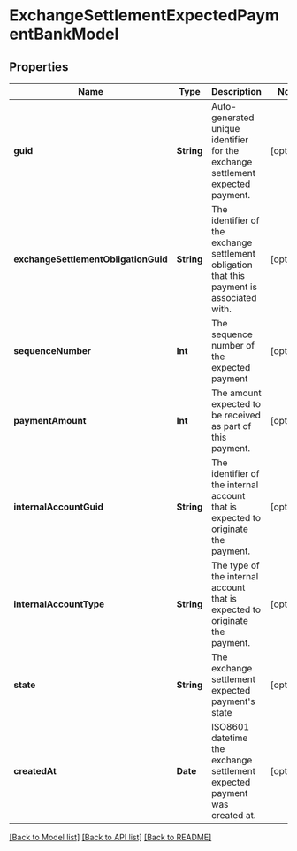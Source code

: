 # ExchangeSettlementExpectedPaymentBankModel

## Properties
Name | Type | Description | Notes
------------ | ------------- | ------------- | -------------
**guid** | **String** | Auto-generated unique identifier for the exchange settlement expected payment. | [optional] 
**exchangeSettlementObligationGuid** | **String** | The identifier of the exchange settlement obligation that this payment is associated with. | [optional] 
**sequenceNumber** | **Int** | The sequence number of the expected payment | [optional] 
**paymentAmount** | **Int** | The amount expected to be received as part of this payment. | [optional] 
**internalAccountGuid** | **String** | The identifier of the internal account that is expected to originate the payment. | [optional] 
**internalAccountType** | **String** | The type of the internal account that is expected to originate the payment. | [optional] 
**state** | **String** | The exchange settlement expected payment&#39;s state | [optional] 
**createdAt** | **Date** | ISO8601 datetime the exchange settlement expected payment was created at. | [optional] 

[[Back to Model list]](../README.md#documentation-for-models) [[Back to API list]](../README.md#documentation-for-api-endpoints) [[Back to README]](../README.md)


